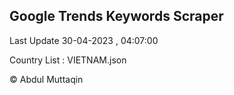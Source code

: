 

## Google Trends Keywords Scraper 
 
Last Update 30-04-2023 , 04:07:00

Country List :
VIETNAM.json



© Abdul Muttaqin 
